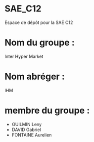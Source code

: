 # SAE_C12
Espace de dépôt pour la SAE C12
# Nom du groupe : 
Inter Hyper Market
# Nom abréger : 
IHM
# membre du groupe :
- GUILMIN Leny
- DAVID Gabriel
- FONTAINE Aurelien
